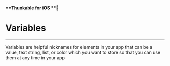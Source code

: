 #### **Thunkable for iOS **

# Variables

---

Variables are helpful nicknames for elements in your app that can be a value, text string, list, or color which you want to store so that you can use them at any time in your app 

